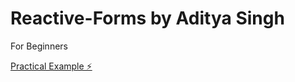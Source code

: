 # Reactive-Forms by Aditya Singh

For Beginners 


[Practical Example ⚡️](https://stackblitz.com/~/github.com/Aditya621/Reactive-Forms)
